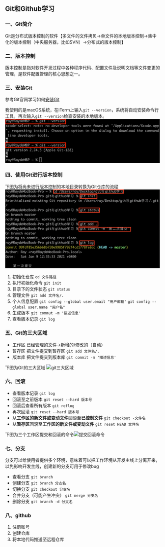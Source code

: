 ## Git和Github学习
### 一、Git简介
Git是分布式版本控制的软件【多文件的文件拷贝->单文件的本地版本控制->集中化的版本控制（中央服务器，比如SVN）->分布式的版本控制】
### 二、版本控制
版本控制是指对软件开发过程中各种程序代码、配置文件及说明文档等文件变更的管理，是软件配置管理的核心思想之一。
### 三、安装Git
参考Git官网学习如何[安装Git](https://git-scm.com/book/zh/v2/%E8%B5%B7%E6%AD%A5-%E5%AE%89%E8%A3%85-Git)

我使用的是macOS系统，在iTerm上输入`git --version`，系统将自动安装命令行工具，再次输入`git --version`检查安装的本地版本。 ![macOS上安装Git](images/installgit.png)
### 四、使用Git进行版本控制
下图为将尚未进行版本控制的本地目录转换为Git仓库的流程
![初始化仓库](images/initrepo.png)
1. 初始化仓库
   ```cd 文件路径```
2. 执行初始化命令
   ```git init```
3. 目录下的文件状态
   ```git status```
4. 管理文件
   ```git add 文件名/.```
5. 个人信息配置
   ```git config --global user.email "用户邮箱"```
   ```git config --global user.name "用户名"```
6. 生成版本
   ```git commut -m '描述信息'```
7. 查看版本记录
   ```git log```
### 五、Git的三大区域
- 工作区
已经管理的文件->新增的/修改的（自动）
- 暂存区
把文件提交到暂存区
   ```git add 文件名/.```
- 版本库
把文件提交到版本库
   ```git commit -m '描述信息'```

下图为Git的三大区域
![git三大区域](images/threezones.png)
### 六、回滚
- 查看版本记录
   ```git log```
- 回滚至之前版本
   ```git reset --hard 版本号```
- 回滚后查看所有版本
   ```git reflog```
- 再次回滚
   ```git reset --hard 版本号```
- 从**工作区的新文件或变动文件**回滚至**已控制文件**
   ```git checkout -文件名```
- 从**暂存区**回滚至**工作区的新文件或变动文件**
   ```git reset HEAD 文件名```

下图为三个工作区提交和回滚的命令![提交回滚命令](images/rollback.png)
### 七、分支
分支可以给使用者提供多个环境，意味着可以把工作环境从开发主线上分离开来，以免影响开发主线，创建新的分支可用于修改bug

- 查看分支
   ```git branch```
- 创建分支
   ```git branch 分支名```
- 切换分支
   ```git checkout 分支名```
- 合并分支（可能产生冲突）
   ```git merge 分支名```
- 删除分支
   ```git branch -d 分支名```
### 八、github
1. 注册账号
2. 创建仓库
3. 将本地代码推送至远程仓库